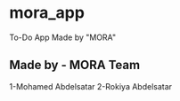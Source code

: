 # mora_app

To-Do App Made by "MORA"

## Made by - MORA Team

1-Mohamed Abdelsatar
2-Rokiya Abdelsatar
